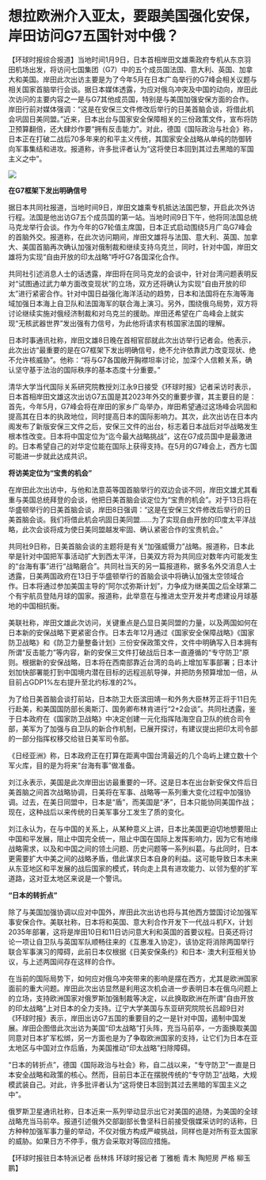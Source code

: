 # 想拉欧洲介入亚太，要跟美国强化安保，岸田访问G7五国针对中俄？

【环球时报综合报道】当地时间1月9日，日本首相岸田文雄乘政府专机从东京羽田机场出发，将访问七国集团（G7）中的五个成员国法国、意大利、英国、加拿大和美国。岸田此次出访主要是为了今年5月在日本广岛举行的G7峰会相关议题与相关国家首脑举行会谈。据日本媒体透露，为应对俄乌冲突及中国的动向，岸田此次访问的主要内容之一是与G7其他成员国，特别是与美国加强安保方面的合作。岸田行前对媒体强调：“这是在安保三文件修改后举行的日美首脑会谈，将借此机会巩固日美同盟。”近来，日本出台与国家安全保障相关的三份政策文件，宣布将防卫预算翻倍，还大肆炒作要“拥有反击能力”。对此，德国《国际政治与社会》称，日本正在打破二战后70多年来的和平主义传统，其国家安全战略从单纯的防御转向军事集结和进攻。报道称，许多批评者认为“这将使日本回到其过去黑暗的军国主义之中”。

![](https://inews.gtimg.com/newsapp_bt/0/15602795394/1000)

**在G7框架下发出明确信号**

据日本共同社报道，当地时间9日，岸田文雄乘专机抵达法国巴黎，开启此次外访行程。法国是他出访G7五个成员国的第一站。当地时间9日下午，他将同法国总统马克龙举行会谈。作为今年的G7轮值主席国，日本正式启动围绕5月广岛G7峰会的首脑外交。报道称，在此次访问期间，岸田文雄将与法国、意大利、英国、加拿大、美国首脑再次确认加强对俄制裁和继续支持乌克兰，同时，针对中国，岸田文雄将为实现“自由开放的印太战略”呼吁G7各国深化合作。

共同社引述消息人士的话透露，岸田将在同马克龙的会谈中，针对台湾问题表明反对“试图通过武力单方面改变现状”的立场，双方还将确认为实现“自由开放的印太”进行紧密合作。针对中国日益强化海洋活动的趋势，日本和法国将在东海等海域加强日本海上自卫队和法国海军的联合海上演习。另外，围绕俄乌局势，双方将讨论继续实施对俄经济制裁和对乌克兰的援助。岸田还希望在广岛峰会上就实现“无核武器世界”发出强有力信号，为此他将请求有核国家法国的理解。

日本时事通讯社称，岸田文雄8日晚在首相官邸就此次出访举行记者会。他表示，此次出访“最重要的是在G7框架下发出明确信号，绝不允许依靠武力改变现状、绝不允许核威胁”。他称：“将与G7各国敞开胸襟坦率讨论，加深个人信赖关系，确认坚守基于法治的国际秩序的基本态度十分重要。”

清华大学当代国际关系研究院教授刘江永9日接受《环球时报》记者采访时表示，日本首相岸田文雄这次出访G7五国是其2023年外交的重要步骤，其主要目的是：首先，今年5月，G7峰会将在岸田的家乡广岛举办，岸田希望通过这场峰会巩固和提高其在日本的执政地位，同时提高日本的国际影响力。其次，此次出访在日本内阁发布了新版安保三文件之后，安保三文件的出台，标志着日本战后对华战略发生根本性改变。日本将中国定位为“迄今最大战略挑战”，这在G7成员国中是最激进的。日本希望自己的对华定位能在国际上获得支持。在5月的G7峰会上，西方七国可能进一步就此达成共识。

**将访美定位为“宝贵的机会”**

在岸田此次出访中，与他和法意英等国首脑举行的双边会谈不同，岸田文雄尤其看重与美国总统拜登的会谈，他把日美首脑会谈定位为“宝贵的机会”。对于13日将在华盛顿举行的日美首脑会谈，岸田8日强调：“这是在安保三文件修改后举行的日美首脑会谈。我们将借此机会巩固日美同盟……为了实现自由开放的印度太平洋战略，此次会谈将成为使日美同盟越发牢固、确认紧密合作的宝贵机会。”

共同社9日称，日美首脑会谈的主题将是有关“加强威慑力”战略。报道称，日本此举是针对中国把军事活动扩大到西太平洋，日美双方将为共同应对数年内可能发生的“台海有事”进行“战略磨合”。共同社当天的另一篇报道称，据多名外交消息人士透露，日美两国政府在13日于华盛顿举行的首脑会谈中将确认加强太空领域合作。日本将通过参加美国主导的“阿尔忒弥斯计划”，力争成为继美国之后全球第二个有宇航员登陆月球的国家。报道称，此举意在与推进太空开发并考虑建设月球基地的中国相抗衡。

美联社称，岸田文雄此次访问，关键重点是凸显日美同盟的力量，以及两国如何在日本新的安保战略下更紧密合作。日本去年12月通过《国家安全保障战略》《国家防卫战略》和《防卫力量整备计划》三份安保政策文件，文件中明确写入日本拥有所谓“反击能力”等内容，新的安保三文件打破战后日本一直遵循的“专守防卫”原则。根据新的安保战略，日本将在西南部靠近台湾的岛屿上增加军事部署；日本计划加快部署能打到中国境内潜在目标的远程巡航导弹，并把防务预算增加一倍，从目前占GDP1%左右提升至北约标准的2%。

为了给日美首脑会谈打前站，日本防卫大臣滨田靖一和外务大臣林芳正将于11日先行赴美，和美国国防部长奥斯汀、国务卿布林肯进行“2+2会谈”。共同社透露，鉴于日本政府在《国家防卫战略》中决定创建一元化指挥陆海空自卫队的统合司令部，美军为了加强与自卫队的新合作机制，已展开探讨，有建议提出把印太司令部的一部分指挥权移交给驻日美军司令部。

《日经亚洲》称，日本政府正在打算在距离中国台湾最近的几个岛屿上建立数十个军火库，目的是为将来“台海有事”做准备。

刘江永表示，美国是此次岸田出访最重要的一环。这是日本在出台新安保文件后日美首脑之间首次战略协调，日美将在军事、战略等一系列重大变化过程中加强协调。过去，在美日同盟中，日本是“盾”，而美国是“矛”，日本只能协同美国作战；现在，这种战后以来传统的日美军事分工发生了质的变化。

刘江永认为，在与中国的关系上，从某种意义上讲，日本比美国更迫切地想要阻止中国和平发展，阻止中国完全统一，阻止中国在国际上发挥影响力，因为它有地缘战略需求，以及和中国之间的领土问题、历史问题等一系列纠葛。与此同时，日本更需要扩大中美之间的战略矛盾，借此谋求日本自身的利益。这可能导致日本未来从东亚地区和平发展的战后国家的模式，转向走上具有进攻能力、以邻为壑的扩军道路，这对亚太地区来说是一个警讯。

**“日本的转折点”**

除了与美国加强协调以应对中国外，岸田此次出访也将与其他西方盟国讨论加强军事安保合作。美联社称，日本将和英国、意大利合作开发下一代战斗机FX，计划2035年部署，这将是岸田10日和11日访问意大利和英国的首要议程。日英还将讨论一项让自卫队与英国军队顺畅往来的《互惠准入协定》，该协定将消除两国举行联合军事演习的障碍，此前日本仅根据《日美安保条约》和日本-
澳大利亚相关协议，与上述两国间存在这样的合作。

在当前的国际局势下，如何应对俄乌冲突带来的影响是摆在西方，尤其是欧洲国家面前的重大问题。岸田此次出访显然是利用这次机会进一步表明日本在俄乌问题上的立场，支持欧洲国家对俄罗斯加强制裁等决定，以此换取欧洲在所谓“自由开放的印太战略”上对日本的全力支持。辽宁大学美国与东亚研究院院长吕超9日对《环球时报》表示，岸田出访G7五国的重要目的之一是针对中国，遏制中国发展。岸田企图借此次出访为美国“印太战略”打头阵，充当马前卒，一方面换取美国同意对日本扩军松绑，另一方面也是为了争取欧洲国家的支持，让它们为日本在亚太地区与中国对立作后盾，为美国推动“印太战略”扫除障碍。

“日本的转折点”，德国《国际政治与社会》称，自二战以来，“专守防卫”一直是日本安全战略和政策的核心。然而，目前日本正在摆脱传统的“专守防卫”战略，大规模武装自己。对此，许多批评者认为“这将使日本回到其过去黑暗的军国主义之中”。

俄罗斯卫星通讯社称，日本近来一系列举动显示出它对美国的追随，为美国的全球战略充当马前卒。报道引述俄外交部副部长鲁坚科日前接受俄媒采访时的话称，日方种种加强军事力量的举动，不仅对俄方构成严峻挑战，同样也是对所有亚太国家的威胁。如果日方不停手，俄方会采取对等回应措施。

【环球时报驻日本特派记者 岳林炜 环球时报记者 丁雅栀 青木 陶短房 严格 柳玉鹏】

